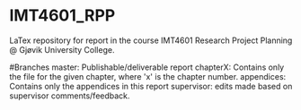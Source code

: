 # IMT4601_RPP
LaTex repository for report in the course IMT4601 Research Project Planning @ Gjøvik University College.

#Branches
master: Publishable/deliverable report
chapterX: Contains only the file for the given chapter, where 'x' is the chapter number.
appendices: Contains only the appendices in this report
supervisor: edits made based on supervisor comments/feedback.
